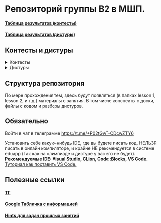 # Репозиторий группы B2 в МШП.

#### [Таблица результатов (контесты)](https://contest.informatics.ru/ejstand/2024-25/mps/group-b2)

#### [Таблица результатов (дистуры)](https://contest.informatics.ru/ejstand/2024-25/mps/group-b2-tours)

## Контесты и дистуры

<details>
      <summary>Контесты</summary>

#### [Геоматрия 2](http://contest.informatics.ru/cgi-bin/new-client?contest_id=23916)

#### [Геоматрия 1](http://contest.informatics.ru/cgi-bin/new-client?contest_id=23915)

#### [Конденсация и другие задачи на графы](http://contest.informatics.ru/cgi-bin/new-client?contest_id=23912)

#### [Кратчайшие пути](http://contest.informatics.ru/cgi-bin/new-client?contest_id=23911)

#### [Сканлайн и 2 указателя](http://contest.informatics.ru/cgi-bin/new-client?contest_id=23909)

#### [ДП по подотрезкам](https://contest.informatics.ru/cgi-bin/new-client?contest_id=23907)

#### [Динамическое программирование 1](https://contest.informatics.ru/cgi-bin/new-client?contest_id=23905)

#### [Теория чисел 2](http://contest.informatics.ru/cgi-bin/new-client?contest_id=23904)

#### [Теория чисел 1](http://contest.informatics.ru/cgi-bin/new-client?contest_id=23902)

#### [STL](http://contest.informatics.ru/cgi-bin/new-client?contest_id=23901)

</details>

<details>
      <summary>Дистуры</summary>

#### [Дистур 6](https://contest.informatics.ru/cgi-bin/new-client?contest_id=23914)

#### [Дистур 5](https://contest.informatics.ru/cgi-bin/new-client?contest_id=23913)

#### [Дистур 4](https://contest.informatics.ru/cgi-bin/new-client?contest_id=23910)

#### [Дистур 3](https://contest.informatics.ru/cgi-bin/new-client?contest_id=23908)

#### [Дистур 2](https://contest.informatics.ru/cgi-bin/new-client?contest_id=23906)

#### [Дистур 1](https://contest.informatics.ru/cgi-bin/new-client?contest_id=23903)

</details>


## Структура репозитория
По мере прохождения тем, здесь будут появляться (в папках lesson 1, lesson 2, и т.д.) материалы с занятия. В том числе конспекты с доски, файлы с кодом и разборы дистуров.

## Обязательно

Войти в чат в телеграмме https://t.me/+P02tGwT-CDcwZTY6

Установить себе какую-нибудь IDE, где вы будете писать код. НЕЛЬЗЯ писать в онлайн компиляторе, и крайне НЕ рекомендуется в системе eduapp (Так как на олимпиаде и дистуре у вас его не будет).\
**Рекомендуемые IDE: Visual Studio, CLion, Code::Blocks, VS Code.**\
[Туториал как поставить VS Code.](https://github.com/Uliana666/MSHP/blob/main/lesson%200.%20Tutorial/README.md)

## Полезные ссылки


#### [ТГ](https://t.me/+P02tGwT-CDcwZTY6)

#### [Google Табличка c информацией](https://docs.google.com/spreadsheets/d/1jCnUnr_fsHTtemiDNizRPxJd_sM9dYYf6DyuBc1pmkg/edit?gid=2035314896#gid=2035314896)

#### [Hints для задач прошлых занятий](https://github.com/Uliana666/MSHP/tree/main/Hints)